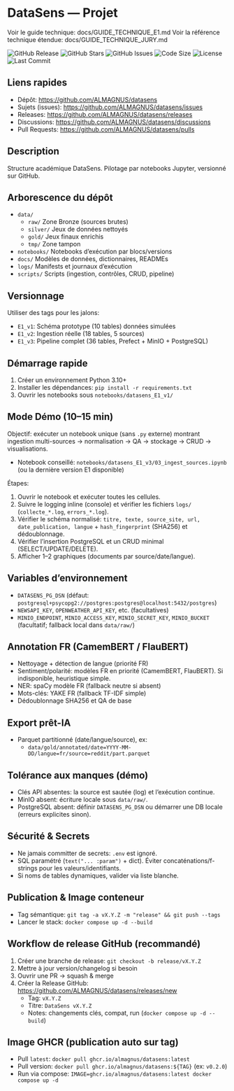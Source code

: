 DataSens — Projet
=================

Voir le guide technique: docs/GUIDE_TECHNIQUE_E1.md
Voir la référence technique étendue: docs/GUIDE_TECHNIQUE_JURY.md

![GitHub Release](https://img.shields.io/github/v/release/ALMAGNUS/datasens?include_prereleases)
![GitHub Stars](https://img.shields.io/github/stars/ALMAGNUS/datasens?style=social)
![GitHub Issues](https://img.shields.io/github/issues/ALMAGNUS/datasens)
![Code Size](https://img.shields.io/github/languages/code-size/ALMAGNUS/datasens)
![License](https://img.shields.io/github/license/ALMAGNUS/datasens)
![Last Commit](https://img.shields.io/github/last-commit/ALMAGNUS/datasens)

Liens rapides
-------------

- Dépôt: https://github.com/ALMAGNUS/datasens
- Sujets (issues): https://github.com/ALMAGNUS/datasens/issues
- Releases: https://github.com/ALMAGNUS/datasens/releases
- Discussions: https://github.com/ALMAGNUS/datasens/discussions
- Pull Requests: https://github.com/ALMAGNUS/datasens/pulls

Description
-----------

Structure académique DataSens. Pilotage par notebooks Jupyter, versionné sur GitHub.

Arborescence du dépôt
---------------------

- `data/`
  - `raw/` Zone Bronze (sources brutes)
  - `silver/` Jeux de données nettoyés
  - `gold/` Jeux finaux enrichis
  - `tmp/` Zone tampon
- `notebooks/` Notebooks d’exécution par blocs/versions
- `docs/` Modèles de données, dictionnaires, READMEs
- `logs/` Manifests et journaux d’exécution
- `scripts/` Scripts (ingestion, contrôles, CRUD, pipeline)

Versionnage
-----------

Utiliser des tags pour les jalons:

- `E1_v1`: Schéma prototype (10 tables) données simulées
- `E1_v2`: Ingestion réelle (18 tables, 5 sources)
- `E1_v3`: Pipeline complet (36 tables, Prefect + MinIO + PostgreSQL)

Démarrage rapide
----------------

1. Créer un environnement Python 3.10+
2. Installer les dépendances: `pip install -r requirements.txt`
3. Ouvrir les notebooks sous `notebooks/datasens_E1_v1/`

Mode Démo (10–15 min)
---------------------

Objectif: exécuter un notebook unique (sans `.py` externe) montrant ingestion multi-sources → normalisation → QA → stockage → CRUD → visualisations.

- Notebook conseillé: `notebooks/datasens_E1_v3/03_ingest_sources.ipynb` (ou la dernière version E1 disponible)

Étapes:
1. Ouvrir le notebook et exécuter toutes les cellules.
2. Suivre le logging inline (console) et vérifier les fichiers `logs/` (`collecte_*.log`, `errors_*.log`).
3. Vérifier le schéma normalisé: `titre, texte, source_site, url, date_publication, langue` + `hash_fingerprint` (SHA256) et dédoublonnage.
4. Vérifier l’insertion PostgreSQL et un CRUD minimal (SELECT/UPDATE/DELETE).
5. Afficher 1–2 graphiques (documents par source/date/langue).

Variables d’environnement
-------------------------

- `DATASENS_PG_DSN` (défaut: `postgresql+psycopg2://postgres:postgres@localhost:5432/postgres`)
- `NEWSAPI_KEY`, `OPENWEATHER_API_KEY`, etc. (facultatives)
- `MINIO_ENDPOINT`, `MINIO_ACCESS_KEY`, `MINIO_SECRET_KEY`, `MINIO_BUCKET` (facultatif; fallback local dans `data/raw/`)

Annotation FR (CamemBERT / FlauBERT)
------------------------------------

- Nettoyage + détection de langue (priorité FR)
- Sentiment/polarité: modèles FR en priorité (CamemBERT, FlauBERT). Si indisponible, heuristique simple.
- NER: spaCy modèle FR (fallback neutre si absent)
- Mots-clés: YAKE FR (fallback TF-IDF simple)
- Dédoublonnage SHA256 et QA de base

Export prêt-IA
--------------

- Parquet partitionné (date/langue/source), ex:
  - `data/gold/annotated/date=YYYY-MM-DD/langue=fr/source=reddit/part.parquet`

Tolérance aux manques (démo)
----------------------------

- Clés API absentes: la source est sautée (log) et l’exécution continue.
- MinIO absent: écriture locale sous `data/raw/`.
- PostgreSQL absent: définir `DATASENS_PG_DSN` ou démarrer une DB locale (erreurs explicites sinon).

Sécurité & Secrets
------------------

- Ne jamais committer de secrets: `.env` est ignoré.
- SQL paramétré (`text("... :param")` + dict). Éviter concaténations/f-strings pour les valeurs/identifiants.
- Si noms de tables dynamiques, valider via liste blanche.

Publication & Image conteneur
-----------------------------

- Tag sémantique: `git tag -a vX.Y.Z -m "release" && git push --tags`
- Lancer le stack: `docker compose up -d --build`

Workflow de release GitHub (recommandé)
---------------------------------------

1. Créer une branche de release: `git checkout -b release/vX.Y.Z`
2. Mettre à jour version/changelog si besoin
3. Ouvrir une PR → squash & merge
4. Créer la Release GitHub: https://github.com/ALMAGNUS/datasens/releases/new
   - Tag: `vX.Y.Z`
   - Titre: `DataSens vX.Y.Z`
   - Notes: changements clés, compat, run (`docker compose up -d --build`)

Image GHCR (publication auto sur tag)
-------------------------------------
- Pull `latest`: `docker pull ghcr.io/almagnus/datasens:latest`
- Pull version: `docker pull ghcr.io/almagnus/datasens:${TAG}` (ex: `v0.2.0`)
- Run via compose: `IMAGE=ghcr.io/almagnus/datasens:latest docker compose up -d`


